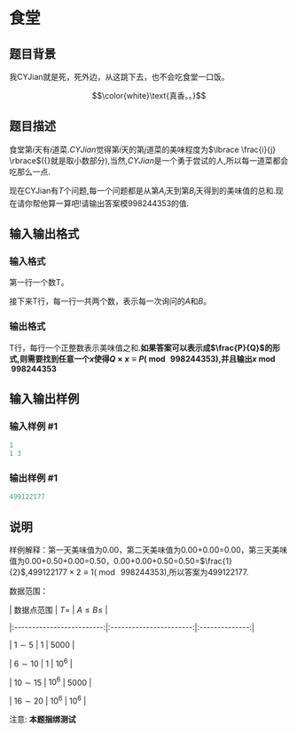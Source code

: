 # 食堂

## 题目背景

我CYJian就是死，死外边，从这跳下去，也不会吃食堂一口饭。

$$\color{white}\text{真香。。}$$

## 题目描述

食堂第$i$天有$i$道菜.$CYJian$觉得第$i$天的第$j$道菜的美味程度为$\lbrace \frac{i}{j} \rbrace$({}就是取小数部分),当然,$CYJian$是一个勇于尝试的人,所以每一道菜都会吃那么一点.

现在CYJian有$T$个问题,每一个问题都是从第$A_i$天到第$B_i$天得到的美味值的总和.现在请你帮他算一算吧!请输出答案模$998244353$的值.

## 输入输出格式

### 输入格式

第一行一个数T。

接下来T行，每一行一共两个数，表示每一次询问的$A$和$B$。

### 输出格式

T行，每行一个正整数表示美味值之和.**如果答案可以表示成$\frac{P}{Q}$的形式,则需要找到任意一个$x$使得$Q \times x \equiv P (\bmod\ 998244353)$,并且输出$x \bmod 998244353$**

## 输入输出样例

### 输入样例 #1

```cpp
1
1 3

```
### 输出样例 #1

```cpp
499122177

```
## 说明

样例解释：第一天美味值为0.00，第二天美味值为0.00+0.00=0.00，第三天美味值为0.00+0.50+0.00=0.50，0.00+0.00+0.50=0.50=$\frac{1}{2}$,$499122177 \times 2 \equiv 1 (\bmod\ 998244353)$,所以答案为499122177.

数据范围：

| 数据点范围 | $T$= | $A\leqslant B \leqslant$ |

|:-------------------------:|:-----------------------:|:--------------:|

| $1 \sim 5$ | $1$ | $5000$ |

| $6 \sim 10$ | $1$ | $10^6$ |

| $10 \sim 15$ | $10^6$ | $5000$ |

| $16 \sim 20$ | $10^6$ | $10^6$ |

注意: **本题捆绑测试**

